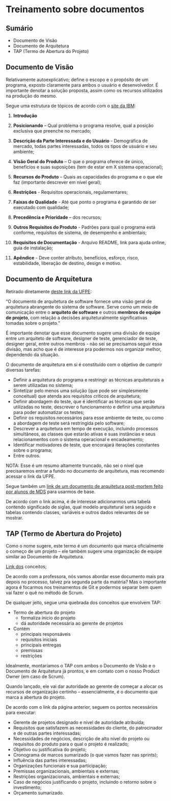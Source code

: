 # Treinamento sobre documentos

## Sumário

- Documento de Visão
- Documento de Arquitetura
- TAP (Termo de Abertura do Projeto)

## Documento de Visão

Relativamente autoexplicativo; define o escopo e o propósito de um programa, exposto claramente para ambos o usuário e desenvolvedor. É importante denotar a solução proposta, assim como os recursos utilizados na produção do mesmo.

Segue uma estrutura de tópicos de acordo com o [site da IBM](https://www.ibm.com/docs/pt-br/elm/6.0.5?topic=requirements-vision-document):

1. **Introdução**

2. **Posicionando** – Qual problema o programa resolve, qual a posição exclusiva que preenche no mercado;

3. **Descrição da Parte Interessada e do Usuário** - Demográfica de mercado, todas partes interessadas, todos os tipos de usuário e seu ambiente;

4. **Visão Geral do Produto** – O que o programa oferece de único, benefícios e suas suposições (tem de estar em X sistema operacional);

5. **Recursos do Produto** – Quais as capacidades do programa e o que ele faz (importante descrever em nível geral);

6. **Restrições** - Requisitos operacionais, regulamentares;

7. **Faixas de Qualidade** - Até que ponto o programa é garantido de ser executado com qualidade;

8. **Precedência e Prioridade** – dos recursos;

9. **Outros Requisitos do Produto** - Padrões para qual o programa está conforme, requisitos de sistema, de desempenho e ambientais;

10. **Requisitos de Documentação** - Arquivo README, link para ajuda online, guia de instalação;

11. **Apêndice** - Deve conter atributo, benefícios, esforço, risco, estabilidade, liberação de destino, design e motivo.

## Documento de Arquitetura

Retirado diretamente [deste link da UFPE](https://www.cin.ufpe.br/~gta/rup-vc/core.base_rup/workproducts/rup_software_architecture_document_C367485C.html):

“O documento de arquitetura de software fornece uma visão geral de arquitetura abrangente do sistema de software. Serve como um meio de comunicação entre o **arquiteto de software** e outros **membros de equipe de projeto**, com relação a decisões arquiteturalmente significativas tomadas sobre o projeto.”

É importante denotar que esse documento sugere uma divisão de equipe entre um arquiteto de software, designer de teste, gerenciador de teste, designer geral, entre outros membros - não sei se precisamos seguir essa divisão, mas acho que é de interesse pra podermos nos organizar melhor, dependendo da situação.

O documento de arquitetura em si é constituído com o objetivo de cumprir diversas tarefas:

- Definir a arquitetura do programa e restringir as técnicas arquiteturais a serem utilizadas no sistema;
- Sintetizar pelo menos uma solução (que pode ser simplesmente conceitual) que atenda aos requisitos críticos de arquitetura;
- Definir abordagem do teste, que é identificar as técnicas que serão utilizadas no teste, descrever o funcionamento e definir uma arquitetura para poder automatizar os testes;
- Definir os requisitos necessários para esse ambiente de teste, ou como a abordagem de teste será restringida pelo software;
- Descrever a arquitetura em tempo de execução, incluindo processos simultâneos, as classes que estarão ativas e suas instâncias e seus relacionamentos com o sistema operacional e encadeamento;
- Identificar motivadores de teste, que encorajará iterações constantes sobre o programa;
- Entre outros.

NOTA: Esse é um resumo altamente truncado, não sei o nível que precisaremos entrar a fundo no documento de arquitetura, mas recomendo acessar o link da UFPE.

Segue também um [link de um documento de arquitetura post-mortem feito por alunos de MDS](https://fga-eps-mds.github.io/2020.2-CheeryUP/#/./wiki/Documents/Documento_de_Arquitetura) para usarmos de base.

De acordo com o link acima, é de interesse adicionarmos uma tabela contendo significado de siglas, qual modelo arquitetural será seguido e tabelas contendo classes, variáveis e outros dados relevantes de se mostrar.

## TAP (Termo de Abertura do Projeto)

Como o nome sugere, este termo é um documento que marca oficialmente o começo de um projeto – ele também sugere uma organização de equipe similar ao Documento de Arquitetura.

[Link dos](https://escritoriodeprojetos.com.br/termo-de-abertura-do-projeto) conceitos;

De acordo com a professora, nós vamos abordar esse documento mais pra depois no processo, talvez pra segunda parte da matéria? Mas o importante agora é focarmos nos treinamentos de Git e podermos separar bem quem vai fazer o quê no método de Scrum.

De qualquer jeito, segue uma quebrada dos conceitos que envolvem TAP:

- Termo de abertura do projeto
    - formaliza ínicio do projeto
    - dá autoridade necessária ao gerente de projetos
- Contém
    - principais responsáveis
    - requisitos iniciais
    - principais entregas
    - premissas
    - restrições

Idealmente, montaríamos o TAP com ambos o Documento de Visão e o Documento de Arquitetura já prontos, e em contato com o nosso Product Owner (em caso de Scrum).

Quando lançado, ele vai dar autoridade ao gerente de começar a alocar os recursos de organização certinho – essencialmente, é o documento que marca a abertura do projeto.

De acordo com o link da página anterior, seguem os pontos necessários para executar:

- Gerente de projetos designado e nível de autoridade atribuída;
- Requisitos que satisfazem as necessidades do cliente, do patrocinador e de outras partes interessadas;
- Necessidades de negócios, descrição de alto nível do projeto ou requisitos do produto para o qual o projeto é realizado;
- Objetivo ou justificativa do projeto;
- Cronograma de marcos sumarizado (o que vamos fazer nas sprints);
- Influência das partes interessadas;
- Organizações funcionais e sua participação;
- Premissas organizacionais, ambientais e externas;
- Restrições organizacionais, ambientais e externas;
- Caso de negócios justificando o projeto, incluindo o retorno sobre o investimento;
- Orçamento sumarizado.

